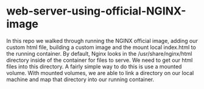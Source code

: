 # web-server-using-official-NGINX-image
In this repo we walked through running the NGINX official image, adding our custom html file, building a custom image and the mount local index.html to the running container. 
By default, Nginx looks in the /usr/share/nginx/html directory inside of the container for files to serve. We need to get our html files into this directory.
A fairly simple way to do this is use a mounted volume. With mounted volumes, we are able to link a directory on our local machine and map that directory into our running container.

